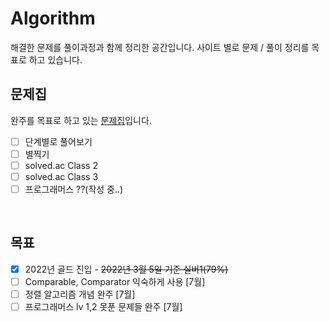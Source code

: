# **Algorithm**

해결한 문제를 풀이과정과 함께 정리한 공간입니다.  사이트 별로 문제 / 풀이 정리를 목표로 하고 있습니다.
<br/>

## 문제집
완주를 목표로 하고 있는 [문제집](https://www.acmicpc.net/step)입니다. 

- [ ] 단계별로 풀어보기
- [ ] 별찍기
- [ ] solved.ac Class 2
- [ ] solved.ac Class 3
- [ ] 프로그래머스 ??(작성 중..)

<br/>

## 목표
- [x] 2022년 골드 진입 - ~~2022년 3월 5일 기준 실버1(79%)~~
- [ ] Comparable, Comparator 익숙하게 사용 [7월]
- [ ] 정렬 알고리즘 개념 완주 [7월]
- [ ] 프로그래머스 lv 1,2 못푼 문제들 완주 [7월]
